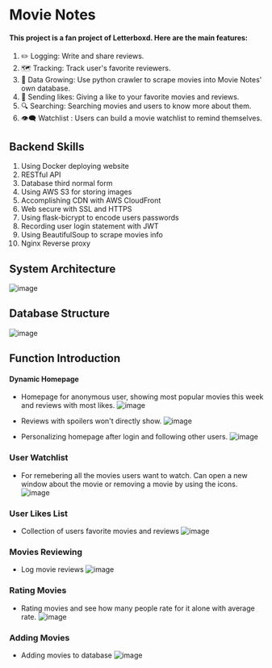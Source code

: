 # Movie Notes


#### This project is a fan project of Letterboxd. Here are the main features:
1. ✏️ Logging: Write and share reviews.
2. 🗺️ Tracking: Track user's favorite reviewers.
3. 💾 Data Growing: Use python crawler to scrape movies into Movie Notes' own database.
4. 💛 Sending likes: Giving a like to your favorite movies and reviews.
5. 🔍 Searching: Searching movies and users to know more about them.
6. 👁️‍🗨️ Watchlist : Users can build a movie watchlist to remind themselves.


## Backend Skills
1. Using Docker deploying website
2. RESTful API 
3. Database third normal form
4. Using AWS S3 for storing images
5. Accomplishing CDN with AWS CloudFront
5. Web secure with SSL and HTTPS
6. Using flask-bicrypt to encode users passwords
7. Recording user login statement with JWT
8. Using BeautifulSoup to scrape movies info
9. Nginx Reverse proxy


## System Architecture
![image](https://user-images.githubusercontent.com/92343813/173247964-cb09d217-73de-4ede-a08d-e80544ace1f0.png)


## Database Structure
![image](https://user-images.githubusercontent.com/92343813/173248158-65be0dd1-e21b-4f04-a944-88cbfe4b38c4.png)

## Function Introduction
#### Dynamic Homepage
+ Homepage for anonymous user, showing most popular movies this week and reviews with most likes.
![image](https://user-images.githubusercontent.com/92343813/173248683-5be4c5dc-c92f-48f0-ae03-58a336346c2e.png)

+ Reviews with spoilers won't directly show.
![image](https://user-images.githubusercontent.com/92343813/173249039-b0b45371-91fb-41f3-8225-2af41d33b9ed.png)

+ Personalizing homepage after login and following other users.
![image](https://user-images.githubusercontent.com/92343813/173249109-b384f01f-83b1-4950-a909-65c36aa93a32.png)

### User Watchlist
+ For remebering all the movies users want to watch. Can open a new window about the movie or removing a movie by using the icons.
![image](https://user-images.githubusercontent.com/92343813/173249626-91c8573c-f613-48ae-b0bd-a1cd111778c2.png)

### User Likes List
+ Collection of users favorite movies and reviews
![image](https://user-images.githubusercontent.com/92343813/173249937-8adab3a9-caf0-4a65-a6b7-33970ed5c3e5.png)

### Movies Reviewing
+ Log movie reviews 
![image](https://user-images.githubusercontent.com/92343813/173250047-7eb76a54-31da-49f6-8e3e-4104c229a061.png)

### Rating Movies
+ Rating movies and see how many people rate for it alone with average rate.
![image](https://user-images.githubusercontent.com/92343813/173250295-274f97a4-88f6-4552-b509-c9322a8fd725.png)

### Adding Movies
+ Adding movies to database
![image](https://user-images.githubusercontent.com/92343813/173250402-e1f8b87e-ca8f-48eb-bcf7-5f42f10da2b4.png)

